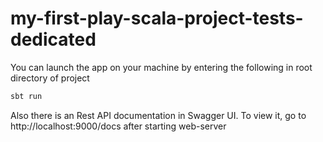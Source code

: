 # my-first-play-scala-project-tests-dedicated
You can launch the app on your machine by entering the following in root directory of project
```bash
sbt run
```
Also there is an Rest API documentation in Swagger UI. To view it, go to http://localhost:9000/docs after starting web-server
